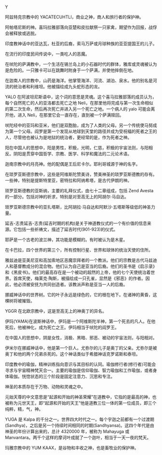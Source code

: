 

Y

阿兹特克宗教中的 YACATECUHTLI，商业之神，商人和旅行者的保护神。

阿帕塔尼斯的神。喜玛拉雅部落向亚楚和皮拉献祭一只家禽，期望作为回报，战俘会被释放或逃脱。

印度教神话中的亚达瓦，杜亚的后裔，索马万萨或月球种族的亚亚提国王的儿子。

在流行的印度民间传说中，一类吃人的恶魔。

在吠陀的萨满教中，一个生活在锡兰岛上的小石器时代的群体，雅库或灵魂被认为是危险的。一只雅卡可以在跳舞时附身于一个萨满，并使他摔倒在地。

在迦南人的宗教中，山药是海洋。他掌管海洋、河流、湖泊、泉水。他的别名是河流的统治者和利维坦。他被描绘成九头蛇形态的龙。

YALO 在阿波坦尼斯语中，这个词的意思是灵魂。这个喜马拉雅部落的成员认为，每个自然死亡的人的亚洛都去死亡之地 Neli，在那里他将完成与第一次生命相似的第二次生命，然后再次死亡并进入另一个死亡之地。一个病人的 yalo 可能会离开他，进入 Neli，在那里它会一直存在，直到被一个萨满赎回。

吠陀经中的亚玛和亚米，他们是双胞胎，成为了人类的父母。另一个传统使马努成为第一个父母。阎罗是第一个发现从地球到天堂的路径并成为受祝福的死者之王的人，尽管他也被认为是地狱的统治者，更经常的是，作为死者之神。

阳在中国人的思想中，阳是男性，积极，光明，仁慈，积极的宇宙法则，与阳相反。阴阳是贯穿中国哲学、宗教、医学、科学和魔法的二元论术语。

迦南宗教中的月亮神。他的配偶是王后尼卡尔。耶利哥城源于神的名字。

在琐罗亚斯德宗教中，这些是阿维斯陀赞美诗，赞美神圣的琐罗亚斯德教的存有。一些神，特别是提斯特里亚，密特拉和阿纳希塔，是古代伊朗的神。

琐罗亚斯德教的亚斯纳，主要的礼拜仪式，由七十二章组成，包括 Zend Avesta 的一部分。包括对神的祈求，特别是对至高无上的阿胡尔·马自达。

琐罗亚斯德宗教中的亚扎塔斯，比阿胡拉·马自达和阿默沙·五塔斯等级低的神圣力量。

延吉-志贵延吉-志贵(延吉时期的机构)是关于神道教仪式的一个有价值的信息来源。它包括一些祈祷文，描述了延吉时代(901-923)的仪式。

耶萨是一个古老的波兰神，其功能是模糊的。有时被认为是木星。

在卡巴拉，四个世界的第三个，所有控制行星、世界和球体的统治天使的住所。

雅兹迪是亚美尼亚和高加索地区恶魔崇拜者的一个教派。他们的宗教是古代马兹迪人和基督教成分的混合物。他们认为自己是亚当的后裔。他们的圣书是《启示录》和《黑皮书》。他们的最高存在是一个被动的超然的上帝，他的七个天使统治着世界。首席天使，梅莱克·陶斯，被描绘成一只孔雀，显然是《邪恶》的作者。因此，他必须被安抚为共同创造者。该教派声称是亚当一人的后裔。

挪威神话中的世界树。它的叶子永远是绿色的，它的根在地下。在诸神的黄昏，这棵树将被摧毁。

YGGR 在北欧宗教中，这是至高无上的神奥丁的异名。

伊玛(YAMA)在波斯神话中，伊玛是一个阿维斯陀半神，第一个死去的凡人。在他死后，他被神化，成为死亡之王。伊玛相当于吠陀的阎罗王。

在中国人的思想中，阴是女性，消极、黑暗、邪恶、被动的宇宙法则，与阳相对。

伊米尔在挪威神话中，他是第一个巨人。尤弥尔的儿子是奥丁的父亲。尤弥尔是被奥丁和他的两个兄弟杀死的。这个神话类似于希腊神话克罗诺斯和泰坦。

印度教中的瑜伽，精神训练指向意识与其目标的认同。瑜伽修行者(修行者)可能会寻求与宇宙精神梵天合一。主要的瑜伽是信仰瑜伽、智力瑜伽和工作瑜伽，或者身体瑜伽。恍惚状态的三个阶段是固定注意力、沉思和专注。

神圣的本质存在于万物、动物和灵魂之中。

元始天尊的中文意思是“起源和开始的神圣荣耀”在道教中，它指的是最高的神，也被称为元世天王，即“起源和开始的天王”他是道教三位一体的第一位成员，即三个纯粹，精，气，神。

YUGA 是 Kalpa 的千分之一。世界四大时代之一。每个宇迦之前都有一个过渡期(Sandhya)，之后是另一个持续时间相同的时期(Sandhyansa)。这四个年代是由神圣的年份计算出来的，总计 4320000 年，被称为 Mahayuga 或 Manvantara。两千个这样的摩诃叶成就了一个迦叶，相当于一天一夜的梵天。

玛雅宗教中的 YUM KAAX，是谷物和丰收之神，也是畜牧业的保护神。
